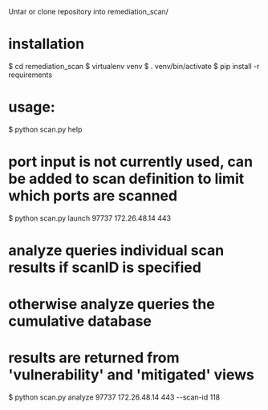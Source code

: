 
Untar or clone repository into remediation_scan/

# installation
$ cd remediation_scan
$ virtualenv venv
$ . venv/bin/activate
$ pip install -r requirements

# usage:
$ python scan.py help

# port input is not currently used, can be added to scan definition to limit which ports are scanned
$ python scan.py launch 97737 172.26.48.14 443

# analyze queries individual scan results if scanID is specified
# otherwise analyze queries the cumulative database
# results are returned from 'vulnerability' and 'mitigated' views
$ python scan.py analyze 97737 172.26.48.14 443 --scan-id 118

